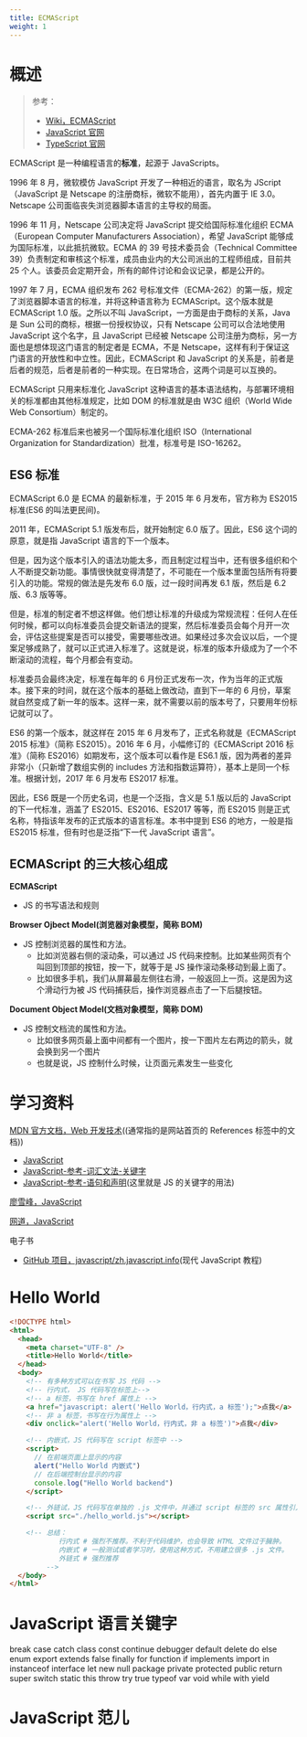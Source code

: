 ```yaml
---
title: ECMAScript
weight: 1
---
```


# 概述

> 参考：
> 
> - [Wiki，ECMAScript](https://en.wikipedia.org/wiki/ECMAScript)
> - [JavaScript 官网](https://www.javascript.com/)
> - [TypeScript 官网](https://www.typescriptlang.org/)

ECMAScript 是一种编程语言的**标准**，起源于 JavaScripts。

1996 年 8 月，微软模仿 JavaScript 开发了一种相近的语言，取名为 JScript（JavaScript 是 Netscape 的注册商标，微软不能用），首先内置于 IE 3.0。Netscape 公司面临丧失浏览器脚本语言的主导权的局面。

1996 年 11 月，Netscape 公司决定将 JavaScript 提交给国际标准化组织 ECMA（European Computer Manufacturers Association），希望 JavaScript 能够成为国际标准，以此抵抗微软。ECMA 的 39 号技术委员会（Technical Committee 39）负责制定和审核这个标准，成员由业内的大公司派出的工程师组成，目前共 25 个人。该委员会定期开会，所有的邮件讨论和会议记录，都是公开的。

1997 年 7 月，ECMA 组织发布 262 号标准文件（ECMA-262）的第一版，规定了浏览器脚本语言的标准，并将这种语言称为 ECMAScript。这个版本就是 ECMAScript 1.0 版。之所以不叫 JavaScript，一方面是由于商标的关系，Java 是 Sun 公司的商标，根据一份授权协议，只有 Netscape 公司可以合法地使用 JavaScript 这个名字，且 JavaScript 已经被 Netscape 公司注册为商标，另一方面也是想体现这门语言的制定者是 ECMA，不是 Netscape，这样有利于保证这门语言的开放性和中立性。因此，ECMAScript 和 JavaScript 的关系是，前者是后者的规范，后者是前者的一种实现。在日常场合，这两个词是可以互换的。

ECMAScript 只用来标准化 JavaScript 这种语言的基本语法结构，与部署环境相关的标准都由其他标准规定，比如 DOM 的标准就是由 W3C 组织（World Wide Web Consortium）制定的。

ECMA-262 标准后来也被另一个国际标准化组织 ISO（International Organization for Standardization）批准，标准号是 ISO-16262。

## ES6 标准

ECMAScript 6.0 是 ECMA 的最新标准，于 2015 年 6 月发布，官方称为 ES2015 标准(ES6 的叫法更民间)。

2011 年，ECMAScript 5.1 版发布后，就开始制定 6.0 版了。因此，ES6 这个词的原意，就是指 JavaScript 语言的下一个版本。

但是，因为这个版本引入的语法功能太多，而且制定过程当中，还有很多组织和个人不断提交新功能。事情很快就变得清楚了，不可能在一个版本里面包括所有将要引入的功能。常规的做法是先发布 6.0 版，过一段时间再发 6.1 版，然后是 6.2 版、6.3 版等等。

但是，标准的制定者不想这样做。他们想让标准的升级成为常规流程：任何人在任何时候，都可以向标准委员会提交新语法的提案，然后标准委员会每个月开一次会，评估这些提案是否可以接受，需要哪些改进。如果经过多次会议以后，一个提案足够成熟了，就可以正式进入标准了。这就是说，标准的版本升级成为了一个不断滚动的流程，每个月都会有变动。

标准委员会最终决定，标准在每年的 6 月份正式发布一次，作为当年的正式版本。接下来的时间，就在这个版本的基础上做改动，直到下一年的 6 月份，草案就自然变成了新一年的版本。这样一来，就不需要以前的版本号了，只要用年份标记就可以了。

ES6 的第一个版本，就这样在 2015 年 6 月发布了，正式名称就是《ECMAScript 2015 标准》（简称 ES2015）。2016 年 6 月，小幅修订的《ECMAScript 2016 标准》（简称 ES2016）如期发布，这个版本可以看作是 ES6.1 版，因为两者的差异非常小（只新增了数组实例的 includes 方法和指数运算符），基本上是同一个标准。根据计划，2017 年 6 月发布 ES2017 标准。

因此，ES6 既是一个历史名词，也是一个泛指，含义是 5.1 版以后的 JavaScript 的下一代标准，涵盖了 ES2015、ES2016、ES2017 等等，而 ES2015 则是正式名称，特指该年发布的正式版本的语言标准。本书中提到 ES6 的地方，一般是指 ES2015 标准，但有时也是泛指“下一代 JavaScript 语言”。

## ECMAScript 的三大核心组成

**ECMAScript**

- JS 的书写语法和规则

**Browser Ojbect Model(浏览器对象模型，简称 BOM)**

- JS 控制浏览器的属性和方法。
  - 比如浏览器右侧的滚动条，可以通过 JS 代码来控制。比如某些网页有个叫回到顶部的按钮，按一下，就等于是 JS 操作滚动条移动到最上面了。
  - 比如很多手机，我们从屏幕最左侧往右滑，一般返回上一页。这是因为这个滑动行为被 JS 代码捕获后，操作浏览器点击了一下后腿按钮。

**Document Object Model(文档对象模型，简称 DOM)**

- JS 控制文档流的属性和方法。
  - 比如很多网页最上面中间都有一个图片，按一下图片左右两边的箭头，就会换到另一个图片
  - 也就是说，JS 控制什么时候，让页面元素发生一些变化

# 学习资料

[MDN 官方文档，Web 开发技术](https://developer.mozilla.org/en-US/docs/Web)((通常指的是网站首页的 References 标签中的文档))

- [JavaScript](https://developer.mozilla.org/en-US/docs/Web/JavaScript)
- [JavaScript-参考-词汇文法-关键字](https://developer.mozilla.org/en-US/docs/Web/JavaScript/Reference/Lexical_grammar#keywords)
- [JavaScript-参考-语句和声明](https://developer.mozilla.org/zh-CN/docs/Web/JavaScript/Reference/Statements)(这里就是 JS 的关键字的用法)

[廖雪峰，JavaScript](https://www.liaoxuefeng.com/wiki/1022910821149312)

[网道，JavaScript](https://wangdoc.com/javascript/index.html)

电子书

- [GitHub 项目，javascript/zh.javascript.info](https://github.com/javascript-tutorial/zh.javascript.info/tree/master)(现代 JavaScript 教程)

# Hello World

```html
<!DOCTYPE html>
<html>
  <head>
    <meta charset="UTF-8" />
    <title>Hello World</title>
  </head>
  <body>
    <!-- 有多种方式可以在书写 JS 代码 -->
    <!-- 行内式， JS 代码写在标签上-->
    <!-- a 标签，书写在 href 属性上 -->
    <a href="javascript: alert('Hello World，行内式，a 标签');">点我</a>
    <!-- 非 a 标签，书写在行为属性上 -->
    <div onclick="alert('Hello World，行内式，非 a 标签')">点我</div>

    <!-- 内嵌式，JS 代码写在 script 标签中 -->
    <script>
      // 在前端页面上显示的内容
      alert("Hello World 内嵌式")
      // 在后端控制台显示的内容
      console.log("Hello World backend")
    </script>

    <!-- 外链试，JS 代码写在单独的 .js 文件中，并通过 script 标签的 src 属性引入 .js 文件 -->
    <script src="./hello_world.js"></script>

    <!-- 总结：
            行内式 # 强烈不推荐。不利于代码维护，也会导致 HTML 文件过于臃肿。
            内嵌式 # 一般测试或者学习时，使用这种方式，不用建立很多 .js 文件。
            外链式 # 强烈推荐
         -->
  </body>
</html>
```

# JavaScript 语言关键字

break
case
catch
class
const
continue
debugger
default
delete
do
else
enum
export
extends
false
finally
for
function
if
implements
import
in
instanceof
interface
let
new
null
package
private
protected
public
return
super
switch
static
this
throw
try
true
typeof
var
void
while
with
yield

# JavaScript 范儿
